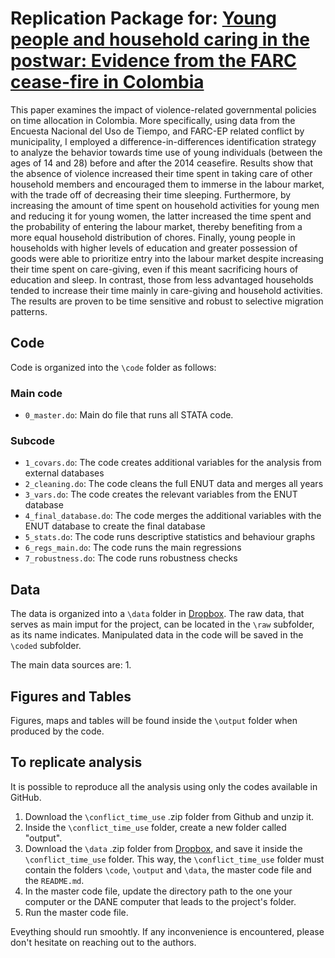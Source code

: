 # Replication Package for: [Young people and household caring in the postwar: Evidence from the FARC cease-fire in Colombia](https://repository.urosario.edu.co/items/83419cf8-37c4-4a29-a153-04e36ff86211)
This paper examines the impact of violence-related governmental policies on time allocation in Colombia. More specifically, using data from the Encuesta Nacional del Uso de Tiempo, and FARC-EP related conflict by municipality, I employed a difference-in-differences identification strategy to analyze the behavior towards time use of young individuals (between the ages of 14 and 28) before and after the 2014 ceasefire. Results show that the absence of violence increased their time spent in taking care of other household members and encouraged them to immerse in the labour market, with the trade off of decreasing their time sleeping. Furthermore, by increasing the amount of time spent on household activities for young men and reducing it for young women, the latter increased the time spent and the probability of entering the labour market, thereby benefiting from a more equal household distribution of chores. Finally, young people in households with higher levels of education and greater possession of goods were able to prioritize entry into the labour market despite increasing their time spent on care-giving, even if this meant sacrificing hours of education and sleep. In contrast, those from less advantaged households tended to increase their time mainly in care-giving and household activities. The results are proven to be time sensitive and robust to selective migration patterns.

## Code
Code is organized into the `\code` folder as follows:

### Main code
* `0_master.do`: Main do file that runs all STATA code.

### Subcode
* `1_covars.do`: The code creates additional variables for the analysis from external databases
* `2_cleaning.do`: The code cleans the full ENUT data and merges all years
* `3_vars.do`: The code creates the relevant variables from the ENUT database
* `4_final_database.do`: The code merges the additional variables with the ENUT database to create the final database
* `5_stats.do`: The code runs descriptive statistics and behaviour graphs
* `6_regs_main.do`: The code runs the main regressions
* `7_robustness.do`: The code runs robustness checks
  
## Data
The data is organized into a `\data` folder in [Dropbox](https://www.dropbox.com/scl/fo/jb7r6jz8zqgmdrgvb4ehm/h?rlkey=kbf16ami0e3jdzaq91gfnecnj&dl=0). The raw data, that serves as main imput for the project, can be located in the `\raw` subfolder, as its name indicates. Manipulated data in the code will be saved in the `\coded` subfolder.

The main data sources are:
1. 

## Figures and Tables
Figures, maps and tables will be found inside the `\output` folder when produced by the code.

## To replicate analysis
It is possible to reproduce all the analysis using only the codes available in GitHub. 

1. Download the `\conflict_time_use` .zip folder from Github and unzip it.
2. Inside the `\conflict_time_use` folder, create a new folder called "output".
3. Download the `\data` .zip folder from [Dropbox](https://www.dropbox.com/scl/fo/jb7r6jz8zqgmdrgvb4ehm/h?rlkey=kbf16ami0e3jdzaq91gfnecnj&dl=0), and save it inside the `\conflict_time_use` folder. This way, the `\conflict_time_use` folder must contain the folders `\code`, `\output` and `\data`, the master code file and the `README.md`.
6. In the master code file, update the directory path to the one your computer or the DANE computer that leads to the project's folder.
7. Run the master code file.

Eveything should run smoohtly. If any inconvenience is encountered, please don't hesitate on reaching out to the authors.
